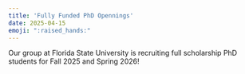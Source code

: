 ```yaml
---
title: 'Fully Funded PhD Opennings'
date: 2025-04-15
emoji: ":raised_hands:"
---
```


Our group at Florida State University is recruiting full scholarship PhD students for Fall 2025 and Spring 2026!

